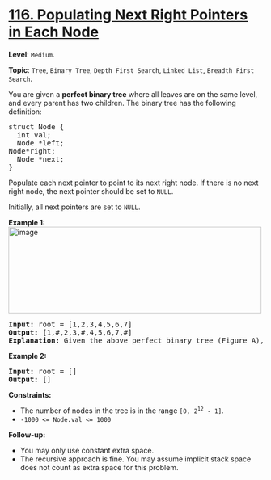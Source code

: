 # [116. Populating Next Right Pointers in Each Node](https://leetcode.com/problems/populating-next-right-pointers-in-each-node/)

**Level**: `Medium`.

**Topic**: `Tree`, `Binary Tree`, `Depth First Search`, `Linked List`, `Breadth First Search`.

You are given a <strong>perfect binary tree</strong> where all leaves are on the same level, and every parent has two children. The binary tree has the following definition:

<pre>struct Node {
  int val;
  Node *left;
Node*right;
  Node *next;
}
</pre>

Populate each next pointer to point to its next right node. If there is no next right node, the next pointer should be set to <code>NULL</code>.

Initially, all next pointers are set to <code>NULL</code>.

<strong>Example 1:</strong>
<img alt="image" src="https://assets.leetcode.com/uploads/2019/02/14/116_sample.png" style="width: 500px; height: 171px;">
<pre><strong>Input:</strong> root = [1,2,3,4,5,6,7]
<strong>Output:</strong> [1,#,2,3,#,4,5,6,7,#]
<strong>Explanation: </strong>Given the above perfect binary tree (Figure A), your function should populate each next pointer to point to its next right node, just like in Figure B. The serialized output is in level order as connected by the next pointers, with '#' signifying the end of each level.
</pre>

<strong>Example 2:</strong>

<pre><strong>Input:</strong> root = []
<strong>Output:</strong> []
</pre>

<strong>Constraints:</strong>

<ul>
 <li>The number of nodes in the tree is in the range <code>[0, 2<sup>12</sup> - 1]</code>.</li>
 <li><code>-1000 &lt;= Node.val &lt;= 1000</code></li>
</ul>

<strong>Follow-up:</strong>

<ul>
 <li>You may only use constant extra space.</li>
 <li>The recursive approach is fine. You may assume implicit stack space does not count as extra space for this problem.</li>
</ul>
